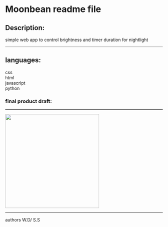 
# Moonbean readme file


## Description:
simple web app to control brightness and timer duration for nightlight
***
## languages:
css\
html\
javascript\
python
### final product draft:
***
<img src="https://github.com/user-attachments/assets/3424f94c-e307-4851-9bac-ef07b2be5ae5" width="300">

***
 authors
 W.D/
 S.S


